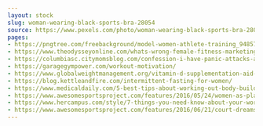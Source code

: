 ```yaml
---
layout: stock
slug: woman-wearing-black-sports-bra-28054
source: https://www.pexels.com/photo/woman-wearing-black-sports-bra-28054/
pages:
- https://pngtree.com/freebackground/model-women-athlete-training_948570.html
- https://www.theodysseyonline.com/whats-wrong-female-fitness-marketing
- https://columbiasc.citymomsblog.com/confession-i-have-panic-attacks-at-the-gym/
- https://garagegympower.com/workout-motivation/
- https://www.globalweightmanagement.org/vitamin-d-supplementation-aid-weight-loss-women/
- https://blog.kettleandfire.com/intermittent-fasting-for-women/
- https://www.medicaldaily.com/5-best-tips-about-working-out-body-building-weight-lifting-and-exercise-407252
- https://www.awesomesportsproject.com/features/2016/05/24/women-as-play-makers-part-ii
- https://www.hercampus.com/style/7-things-you-need-know-about-your-workout-clothes
- https://www.awesomesportsproject.com/features/2016/06/21/court-dreams-a-life-worth-living
---
```

